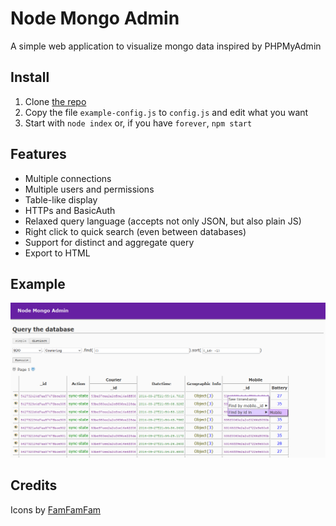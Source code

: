 # Node Mongo Admin

A simple web application to visualize mongo data inspired by PHPMyAdmin

## Install
1. Clone [the repo](https://github.com/clubedaentrega/node-mongo-admin)
2. Copy the file `example-config.js` to `config.js` and edit what you want
3. Start with `node index` or, if you have `forever`, `npm start`

## Features
* Multiple connections
* Multiple users and permissions
* Table-like display
* HTTPs and BasicAuth
* Relaxed query language (accepts not only JSON, but also plain JS)
* Right click to quick search (even between databases)
* Support for distinct and aggregate query
* Export to HTML

## Example
![screen shot](https://raw.githubusercontent.com/clubedaentrega/node-mongo-admin/master/ss.png)

## Credits
Icons by [FamFamFam](http://www.famfamfam.com/lab/icons/silk/)